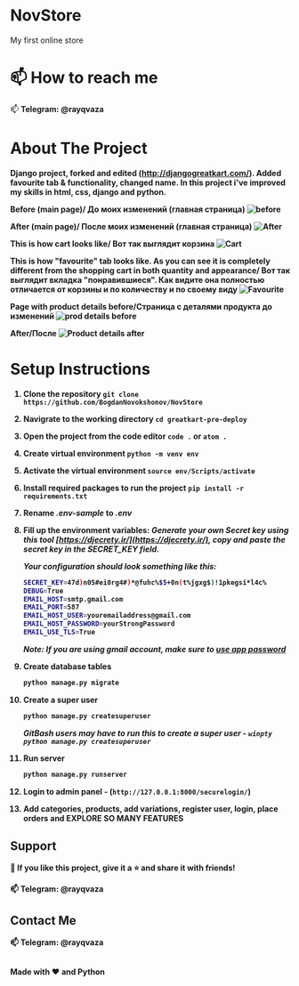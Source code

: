 # NovStore
My first online store

# 📫 How to reach me
<p align="left">
  📫 <strong> Telegram: @rayqvaza <strong> 
</p>

# About The Project
Django project, forked and edited (http://djangogreatkart.com/). Added favourite tab & functionality, changed name. 
 In this project i've improved my skills in html, css, django and python.

 </n>Before (main page)/ До моих изменений (главная страница)
![before](https://github.com/BogdanNovokshonov/NovStore/assets/120629135/3774214b-7405-4f03-8268-c1a9e775bc43)


After (main page)/ После моих изменений (главная страница)
![After](https://github.com/BogdanNovokshonov/NovStore/assets/120629135/bed8e327-62b9-49ad-8efb-653352aafdb0)


This is how cart looks like/ Вот так выглядит корзина
![Cart](https://github.com/BogdanNovokshonov/NovStore/assets/120629135/fecb588a-3d73-43dc-af08-01207280bc92)


This is how "favourite" tab looks like. As you can see it is completely different from the shopping cart in both quantity and appearance/ Вот так выглядит вкладка "понравившиеся". 
Как видите она полностью отличается от корзины и по количеству и по своему виду 
![Favourite](https://github.com/BogdanNovokshonov/NovStore/assets/120629135/4de4da2a-9ec6-429b-aca8-647916210a16)


Page with product details before/Страница с деталями продукта до изменений
![prod details before](https://github.com/BogdanNovokshonov/NovStore/assets/120629135/01659848-8235-43c3-9a5d-5413bbe45ee9)


After/После 
![Product details after](https://github.com/BogdanNovokshonov/NovStore/assets/120629135/b9c5a4b1-7c7e-4b48-9166-b1dbab7c2f68)




# Setup Instructions

1. Clone the repository `git clone https://github.com/BogdanNovokshonov/NovStore`
2. Navigrate to the working directory `cd greatkart-pre-deploy`
3. Open the project from the code editor `code .` or `atom .`
4. Create virtual environment `python -m venv env`
5. Activate the virtual environment `source env/Scripts/activate`
6. Install required packages to run the project `pip install -r requirements.txt`
7. Rename _.env-sample_ to _.env_
8. Fill up the environment variables:
    _Generate your own Secret key using this tool [https://djecrety.ir/](https://djecrety.ir/), copy and paste the secret key in the SECRET_KEY field._

    _Your configuration should look something like this:_
    ```sh
    SECRET_KEY=47d)n05#ei0rg4#)*@fuhc%$5+0n(t%jgxg$)!1pkegsi*l4c%
    DEBUG=True
    EMAIL_HOST=smtp.gmail.com
    EMAIL_PORT=587
    EMAIL_HOST_USER=youremailaddress@gmail.com
    EMAIL_HOST_PASSWORD=yourStrongPassword
    EMAIL_USE_TLS=True
    ```
    _Note: If you are using gmail account, make sure to [use app password](https://support.google.com/accounts/answer/185833)_
9. Create database tables
    ```sh
    python manage.py migrate
    ```
10. Create a super user
    ```sh
    python manage.py createsuperuser
    ```
    _GitBash users may have to run this to create a super user - `winpty python manage.py createsuperuser`_
11. Run server
    ```sh
    python manage.py runserver
    ```
12. Login to admin panel - (`http://127.0.0.1:8000/securelogin/`)
13. Add categories, products, add variations, register user, login, place orders and EXPLORE SO MANY FEATURES




## Support
💙 If you like this project, give it a ⭐ and share it with friends!

<p align="left">
  📫 <strong> Telegram: @rayqvaza <strong> 
</p>

## Contact Me
<p align="left">
  📫 <strong> Telegram: @rayqvaza <strong> 
</p>

##
Made with ❤️ and Python
